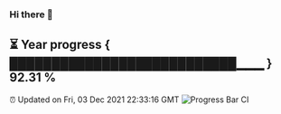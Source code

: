 ### Hi there 👋
⏳ Year progress { ███████████████████████████▁▁▁ } 92.31 %
---
⏰ Updated on Fri, 03 Dec 2021 22:33:16 GMT
![Progress Bar CI](https://github.com/liununu/liununu/workflows/Progress%20Bar%20CI/badge.svg)
